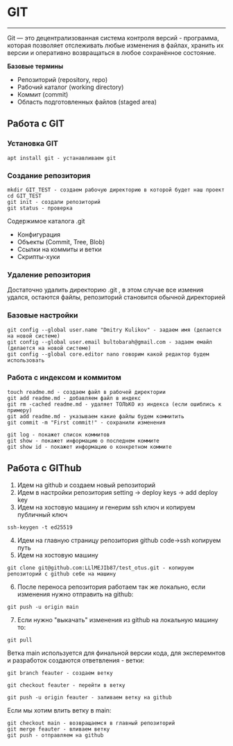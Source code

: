 # GIT
_ _ _
Git — это децентрализованная система контроля версий - программа, которая позволяет отслеживать любые изменения в файлах, хранить их версии и оперативно возвращаться в любое сохранённое состояние.   

**Базовые** **термины**
- Репозиторий (repository, repo)
- Рабочий каталог (working directory)
- Коммит (commit)
- Область подготовленных файлов (staged area)


## Работа с GIT
### Установка GIT
```
apt install git - устанавливаем git
```
### Cоздание репозитория
```
mkdir GIT_TEST - создаем рабочую директорию в которой будет наш проект
cd GIT_TEST
git init - создали репозиторий
git status - проверка
```
Содержимое каталога .git
- Конфигурация
- Объекты (Commit, Tree, Blob)
- Ссылки на коммиты и ветки
- Скрипты-хуки

### Удаление репозитория
Достаточно удалить директорию .git , в этом случае все измения удался, остаются файлы, репозиторий становится обычной директорией

### Базовые настройки
```
git config --global user.name "Dmitry Kulikov" - задаем имя (делается на новой системе)
git config --global user.email bultobarah@gmail.com - задаем емайл (делается на новой системе)
git config --global core.editor nano говорим какой редактор будем использовать
```
### Работа с индексом и коммитом
```
touch readme.md - cоздаем файл в рабочей директории
git add readme.md - добавляем файл в индекс
git rm -cached readme.md - удаляет ТОЛЬКО из индекса (если ошиблись к примеру)
git add readme.md - указываем какие файлы будем коммитить
git commit -m "First commit!" - сохранили изменения
```
```
git log - покажет список коммитов
git show - покажет информацию о последнем коммите
git show id - покажет информацию о конкретном коммите
```

## Работа с GIThub
1. Идем на github и создаем новый репозиторий
2. Идем в настройки репозитория setting -> deploy keys -> add deploy key
3. Идем на хостовую машину и генерим ssh ключ и копируем публичный ключ
```
ssh-keygen -t ed25519
```
4. Идем на главную страницу репозитория github сode->ssh копируем путь
5. Идем на хостовую машину 
```
git clone git@github.com:LLlMEJIb87/test_otus.git - копируем репозиторий с github себе на машину
```
6. После переноса репозитория работаем так же локально, если изменения нужно отправить на github:
```
git push -u origin main
```
7. Если нужно "выкачать" изменения из github на локальную машину то:
```
git pull
```

Ветка main используется для финальной версии кода, для эксперемнтов и разработок создаются ответвления - ветки:
```
git branch feauter - создаем ветку
```
```
git checkout feauter - перейти в ветку
```
```
git push -u origin feauter - заливаем ветку на github
```
Если мы хотим влить ветку в main:
```
git checkout main - возвращаемся в главный репозиторий
git merge feauter - вливаем ветку
git push - отправляем на github
```
